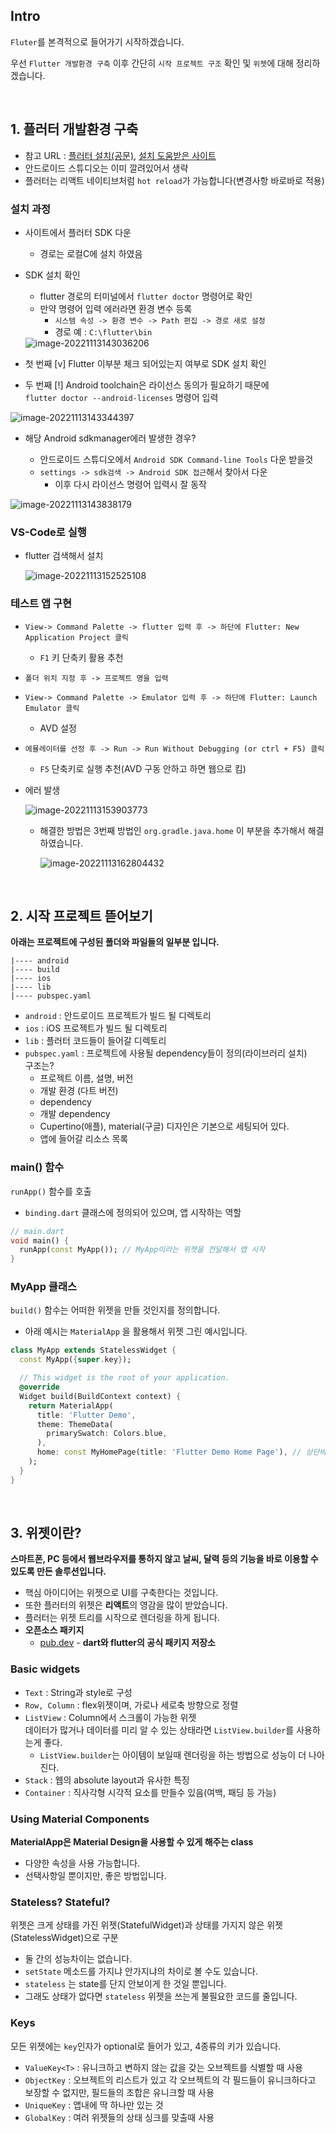 ## Intro

`Fluter`를 본격적으로 들어가기 시작하겠습니다.

우선 `Flutter 개발환경 구축` 이후 간단히 `시작 프로젝트 구조` 확인 및 `위젯`에 대해 정리하겠습니다.

<br>

## 1. 플러터 개발환경 구축

* 참고 URL : [플러터 설치(공문)](https://docs.flutter.dev/get-started/install), [설치 도움받은 사이트](https://brunch.co.kr/@mystoryg/114)
* 안드로이드 스튜디오는 이미 깔려있어서 생략
* 플러터는 리액트 네이티브처럼 `hot reload`가 가능합니다(변경사항 바로바로 적용)



### 설치 과정

* 사이트에서 플러터 SDK 다운

  * 경로는 로컬C에 설치 하였음

* SDK 설치 확인

  * flutter 경로의 터미널에서 `flutter doctor` 명령어로 확인
  * 만약 명령어 입력 에러라면 환경 변수 등록
    * `시스템 속성 -> 환경 변수 -> Path 편집 -> 경로 새로 설정`
    * 경로 예 : `C:\flutter\bin`

  <img src="..\images\2022-11-12-(flutter)Study_Week3\image-20221113143036206.png" alt="image-20221113143036206"  />



* 첫 번째 [v] Flutter 이부분 체크 되어있는지 여부로 SDK 설치 확인
* 두 번째 [!] Android toolchain은 라이선스 동의가 필요하기 때문에  
  `flutter doctor --android-licenses` 명령어 입력

<img src="..\images\2022-11-12-(flutter)Study_Week3\image-20221113143344397.png" alt="image-20221113143344397"  />



* 해당 Android sdkmanager에러 발생한 경우?

  * 안드로이드 스튜디오에서 `Android SDK Command-line Tools` 다운 받을것
  * `settings -> sdk검색 -> Android SDK 접근`해서 찾아서 다운
    * 이후 다시 라이선스 명령어 입력시 잘 동작
  
<img src="..\images\2022-11-12-(flutter)Study_Week3\image-20221113143838179.png" alt="image-20221113143838179"  />



### VS-Code로 실행

* flutter 검색해서 설치

  <img src="..\images\2022-11-12-(flutter)Study_Week3\image-20221113152525108.png" alt="image-20221113152525108"  />



### 테스트 앱 구현

* `View-> Command Palette -> flutter 입력 후 -> 하단에 Flutter: New Application Project 클릭`

  * `F1` 키 단축키 활용 추천

* `폴더 위치 지정 후 -> 프로젝트 명을 입력`

* `View-> Command Palette -> Emulator 입력 후 -> 하단에 Flutter: Launch Emulator 클릭`

  * AVD 설정

* `에뮬레이터를 선정 후 -> Run -> Run Without Debugging (or ctrl + F5) 클릭`

  * `F5` 단축키로 실행 추천(AVD 구동 안하고 하면 웹으로 킴)

  

* 에러 발생

  <img src="..\images\2022-11-12-(flutter)Study_Week3\image-20221113153903773.png" alt="image-20221113153903773"  />

  

  * 해결한 방법은 3번째 방법인 `org.gradle.java.home` 이 부분을 추가해서 해결하였습니다.

    <img src="..\images\2022-11-12-(flutter)Study_Week3\image-20221113162804432.png" alt="image-20221113162804432"  />

<br>

## 2. 시작 프로젝트 뜯어보기

**아래는 프로젝트에 구성된 폴더와 파일들의 일부분 입니다.**

```
|---- android
|---- build
|---- ios
|---- lib
|---- pubspec.yaml
```

* `android` : 안드로이드 프로젝트가 빌드 될 디렉토리
* `ios` : iOS 프로젝트가 빌드 될 디렉토리
* `lib` : 플러터 코드들이 들어갈 디렉토리
* `pubspec.yaml` : 프로젝트에 사용될 dependency들이 정의(라이브러리 설치)  
  구조는?
  * 프로젝트 이름, 설명, 버전
  * 개발 환경 (다트 버전)
  * dependency
  * 개발 dependency
  * Cupertino(애플), material(구글) 디자인은 기본으로 세팅되어 있다.
  * 앱에 들어갈 리소스 목록



### main() 함수

`runApp()` 함수를 호출

* `binding.dart`  클래스에 정의되어 있으며, 앱 시작하는 역할

```dart
// main.dart
void main() {
  runApp(const MyApp()); // MyApp이라는 위젯을 전달해서 앱 시작
}
```



### MyApp 클래스

`build()` 함수는 어떠한 위젯을 만들 것인지를 정의합니다.

* 아래 예시는 `MaterialApp` 을 활용해서 위젯 그린 예시입니다.

```dart
class MyApp extends StatelessWidget {
  const MyApp({super.key});

  // This widget is the root of your application.
  @override
  Widget build(BuildContext context) {
    return MaterialApp(
      title: 'Flutter Demo',
      theme: ThemeData(
        primarySwatch: Colors.blue,
      ),
      home: const MyHomePage(title: 'Flutter Demo Home Page'), // 상단바 설정
    );
  }
}
```

<br>

## 3. 위젯이란?

**스마트폰, PC 등에서 웹브라우저를 통하지 않고 날씨, 달력 등의 기능을 바로 이용할 수 있도록 만든 솔루션입니다.**  

* 핵심 아이디어는 위젯으로 UI를 구축한다는 것입니다.
* 또한 플러터의 위젯은 **리액트**의 영감을 많이 받았습니다.
* 플러터는 위젯 트리를 시작으로 렌더링을 하게 됩니다.
* **오픈소스 패키지**
  * [pub.dev](https://pub.dev/) - **dart와 flutter의 공식 패키지 저장소**




### Basic widgets

* `Text` : String과 style로 구성
* `Row, Column` : flex위젯이며, 가로나 세로축 방향으로 정렬
* `ListView` : Column에서 스크롤이 가능한 위젯  
  데이터가 많거나 데이터를 미리 알 수 있는 상태라면 `ListView.builder`를 사용하는게 좋다.   
  * `ListView.builder`는 아이템이 보일때 렌더링을 하는 방법으로 성능이 더 나아진다.
* `Stack` : 웹의 absolute layout과 유사한 특징
* `Container` : 직사각형 시각적 요소를 만들수 있음(여백, 패딩 등 가능)



### Using Material Components

**MaterialApp은 Material Design을 사용할 수 있게 해주는 class**

* 다양한 속성을 사용 가능합니다.
* 선택사항일 뿐이지만, 좋은 방법입니다.



### Stateless? Stateful?

위젯은 크게 상태를 가진 위젯(StatefulWidget)과 상태를 가지지 않은 위젯(StatelessWidget)으로 구분

* 둘 간의 성능차이는 없습니다.
* `setState` 메소드를 가지냐 안가지냐의 차이로 볼 수도 있습니다.
* `stateless` 는 state를 단지 안보이게 한 것일 뿐입니다.
* 그래도 상태가 없다면 `stateless` 위젯을 쓰는게 불필요한 코드를 줄입니다.



### Keys

모든 위젯에는 `key`인자가 optional로 들어가 있고, 4종류의 키가 있습니다.

* `ValueKey<T>` : 유니크하고 변하지 않는 값을 갖는 오브젝트를 식별할 때 사용
* `ObjectKey` : 오브젝트의 리스트가 있고 각 오브젝트의 각 필드들이 유니크하다고 보장할 수 없지만, 필드들의 조합은 유니크할 때 사용
* `UniqueKey` : 앱내에 딱 하나만 있는 것
* `GlobalKey` : 여러 위젯들의 상태 싱크를 맞출때 사용

